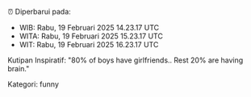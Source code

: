 ⏰ Diperbarui pada:
- WIB: Rabu, 19 Februari 2025 14.23.17 UTC
- WITA: Rabu, 19 Februari 2025 15.23.17 UTC
- WIT: Rabu, 19 Februari 2025 16.23.17 UTC

Kutipan Inspiratif:
"80% of boys have girlfriends.. Rest 20% are having brain."


Kategori: funny

